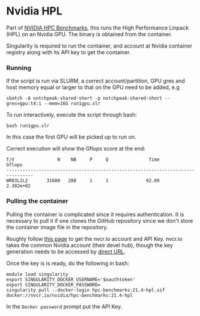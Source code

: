 # Nvidia HPL

Part of [NVIDIA HPC Benchmarks](https://catalog.ngc.nvidia.com/orgs/nvidia/containers/hpc-benchmarks), this runs the High Performance Linpack (HPL) on an Nvidia GPU. The binary is obtained from the container.

Singularity is required to run the container, and account at Nvidia container registry along with its API key to get the container.

### Running

If the script is run via SLURM, a correct account/partition, GPU gres and host memory equal or larger to that on the GPU need to be added, e.g
```
sbatch -A notchpeak-shared-short -p notchpeak-shared-short --gres=gpu:t4:1 --mem=16G run1gpu.slr
```

To run interactively, execute the script through bash:
```
bash run1gpu.slr
```
In this case the first GPU will be picked up to run on.

Correct execution will show the Gflops score at the end:
```
T/V                N    NB     P     Q               Time                 Gflops
--------------------------------------------------------------------------------
WR03L2L2       31680   288     1     1              92.09              2.302e+02 
```

### Pulling the container

Pulling the container is complicated since it requires authentication. It is necessary to pull it if one clones the GitHub repository since we don't store the container image file in the repository.

Roughly follow [this page](https://www.pugetsystems.com/labs/hpc/how-to-setup-nvidia-docker-and-ngc-registry-on-your-workstation-part-4-accessing-the-ngc-registry-1115/) to get the nvcr.io account and API Key. nvcr.io takes the common Nvidia account (their devel hub), though the key generation needs to be accessed by [direct URL](https://ngc.nvidia.com/setup).

Once the key is is ready, do the following in bash:
```
module load singularity
export SINGULARITY_DOCKER_USERNAME='$oauthtoken'
export SINGULARITY_DOCKER_PASSWORD=
singularity pull --docker-login hpc-benchmarks:21.4-hpl.sif docker://nvcr.io/nvidia/hpc-benchmarks:21.4-hpl
```
In the `Docker password` prompt put the API Key.

